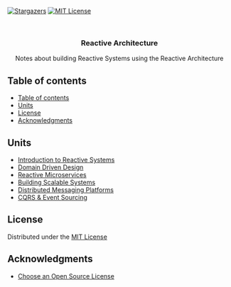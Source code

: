 [![Stargazers][stars-shield]][stars-url]
[![MIT License][license-shield]][license-url]
<!-- [![LinkedIn][linkedin-shield]][linkedin-url] -->

<!-- PROJECT LOGO -->
<br />
<div align="center">

  <h3 align="center">Reactive Architecture</h3>

  <p align="center">
    Notes about building Reactive Systems using the Reactive Architecture
    <br />
  </p>
</div>

## Table of contents

- [Table of contents](#table-of-contents)
- [Units](#units)
- [License](#license)
- [Acknowledgments](#acknowledgments)

<!-- UNITS -->
## Units

- [Introduction to Reactive Systems](./Units/01_Introduction_to_Reactive_Systems.md)
- [Domain Driven Design](./Units/02_Domain_Driven_Design.md)
- [Reactive Microservices](./Units/03_Reactive_Microservices.md)
- [Building Scalable Systems](./Units/04_Building_Scalable_Systems.md)
- [Distributed Messaging Platforms](./Units/05_Distributed_Messaging_Platforms.md)
- [CQRS & Event Sourcing](./Units/06_CQRS_&_Event_Sourcing.md)

<!-- LICENSE -->
## License

Distributed under the [MIT License](./LICENSE)

<!-- ACKNOWLEDGMENTS -->
## Acknowledgments

- [Choose an Open Source License](https://choosealicense.com)

<!-- LINKS & IMAGES -->
[stars-shield]: https://example.org
[stars-url]: https://example.org
[license-shield]: https://example.org
[license-url]: https://example.org
